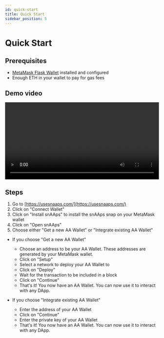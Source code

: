 ```yaml
---
id: quick-start
title: Quick Start
sidebar_position: 5
---
```


# Quick Start

## Prerequisites

- [MetaMask Flask Wallet](https://metamask.io/flask/) installed and configured
- Enough ETH in your wallet to pay for gas fees

## Demo video

<video width="100%" controls>
  <source src="/demo-video.mp4" type="video/mp4" />
</video>

## Steps

1. Go to [https://usesnaaps.com/](https://usesnaaps.com/)
2. Click on "Connect Wallet"
3. Click on "Install snAAps" to install the snAAps snap on your MetaMask wallet
4. Click on "Open snAAps"
5. Choose either "Get a new AA Wallet" or "Integrate existing AA Wallet"

- If you choose "Get a new AA Wallet"

  - Choose an address to be your AA Wallet. These addresses are generated by your MetaMask wallet.
  - Click on "Setup"
  - Select a network to deploy your AA Wallet to
  - Click on "Deploy"
  - Wait for the transaction to be included in a block
  - Click on "Continue"
  - That's it! You now have an AA Wallet. You can now use it to interact with any DApp.

- If you choose "Integrate existing AA Wallet"
  - Enter the address of your AA Wallet
  - Click on "Continue"
  - Enter the private key of your AA Wallet
  - That's it! You now have an AA Wallet. You can now use it to interact with any DApp.
